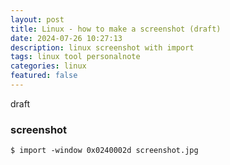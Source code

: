 ```yaml
---
layout: post
title: Linux - how to make a screenshot (draft)
date: 2024-07-26 10:27:13
description: linux screenshot with import 
tags: linux tool personalnote
categories: linux
featured: false
---
```


draft

### screenshot

````markup
$ import -window 0x0240002d screenshot.jpg
````


